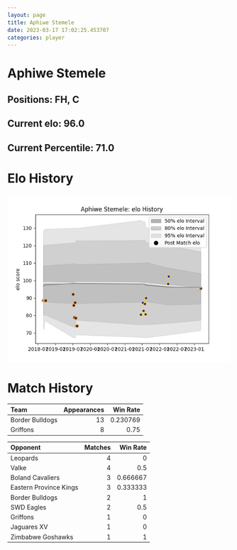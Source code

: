 ```yaml
---  
layout: page  
title: Aphiwe Stemele  
date: 2023-03-17 17:02:25.453707  
categories: player  
---
```

# Aphiwe Stemele

## Positions: FH, C

## Current elo: 96.0

## Current Percentile: 71.0

# Elo History


![elo history](history_AphiweStemele.png)
# Match History


| Team            |   Appearances |   Win Rate |
|:----------------|--------------:|-----------:|
| Border Bulldogs |            13 |   0.230769 |
| Griffons        |             8 |   0.75     |

| Opponent               |   Matches |   Win Rate |
|:-----------------------|----------:|-----------:|
| Leopards               |         4 |   0        |
| Valke                  |         4 |   0.5      |
| Boland Cavaliers       |         3 |   0.666667 |
| Eastern Province Kings |         3 |   0.333333 |
| Border Bulldogs        |         2 |   1        |
| SWD Eagles             |         2 |   0.5      |
| Griffons               |         1 |   0        |
| Jaguares XV            |         1 |   0        |
| Zimbabwe Goshawks      |         1 |   1        |